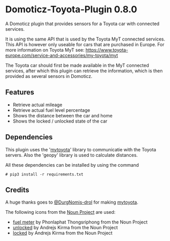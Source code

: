 # Domoticz-Toyota-Plugin 0.8.0
A Domoticz plugin that provides sensors for a Toyota car with connected services.

It is using the same API that is used by the Toyota MyT connected services. This API is however only useable
for cars that are purchased in Europe. For more information on Toyota MyT see:
https://www.toyota-europe.com/service-and-accessories/my-toyota/myt</a>

The Toyota car should first be made available in the MyT connected services, after which this plugin
can retrieve the information, which is then provided as several sensors in Domoticz.

## Features
* Retrieve actual mileage
* Retrieve actual fuel level percentage
* Shows the distance between the car and home
* Shows the locked / unlocked state of the car

## Dependencies
This plugin uses the '[mytoyota](https://github.com/DurgNomis-drol/mytoyota)' library to communicatie with the Toyota
servers. Also the 'geopy' library is used to calculate distances.

All these dependencies can be installed by using the command
```text
# pip3 install -r requirements.txt
```

## Credits

A huge thanks goes to [@DurgNomis-drol](https://github.com/DurgNomis-drol/) for making [mytoyota](https://github.com/DurgNomis-drol/mytoyota).

The following icons from the [Noun Project](https://thenounproject.com) are used:
* [fuel meter](https://thenounproject.com/search/?q=fuel+meter&i=2690780#) by Phonlaphat Thongsriphong from the Noun Project
* [unlocked](https://thenounproject.com/andrejs/collection/view-thin/?i=3863254) by Andrejs Kirma from the Noun Project
* [locked](https://thenounproject.com/search/?q=car+locked&i=3863407#) by Andrejs Kirma from the Noun Project
